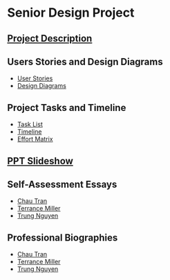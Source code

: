 # Senior Design Project

## [Project Description](https://github.com/trhmc/Senior_design/blob/11cb5006204534a7ca1abce67c034b987252d203/project_description.md)

## Users Stories and Design Diagrams
* [User Stories](https://github.com/trhmc/Senior_design/blob/06ad5fce8e8cba1706aa08e6be813fb1419921d3/user_stories.md)
* [Design Diagrams](https://github.com/trhmc/Senior_design/blob/639d6974553ca741a3b681b8761111588c2645d3/design/design_diagrams.jpg)

## Project Tasks and Timeline
* [Task List](https://github.com/trhmc/Senior_design/blob/c310c3cd48efbf7eac133e6d605392e23a8f5768/Tasklist.md)
* [Timeline](https://github.com/trhmc/Senior_design/blob/master/timeline.md)
* [Effort Matrix]()

## [PPT Slideshow]()

## Self-Assessment Essays
* [Chau Tran](https://github.com/trhmc/Senior_design/blob/65809c05a50d36053bf6158037d1a72b2702f182/essays/tranc2_capstone_assessment.pdf)
* [Terrance Miller]()
* [Trung Nguyen]()

## Professional Biographies
* [Chau Tran](https://github.com/trhmc/Senior_design/blob/14d0216b29c9fa81afc6dd1229a5bf745e687c8f/members_description/chau_tran.md)
* [Terrance Miller]()
* [Trung Nguyen](https://github.com/trhmc/Senior_design/blob/1a1df36d172a2b325fccaa5407aaadcb34713f58/members_description/trung_nguyen.md)